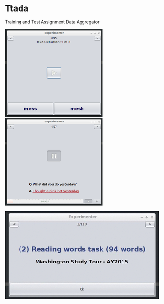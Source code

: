# Ttada
Training and Test Assignment Data Aggregator

<img src="https://github.com/kinokocchi/Ttada/blob/master/doc/task_minpair.png"     width="320" alt="minimial pair task">
<img src="https://github.com/kinokocchi/Ttada/blob/master/doc/task_play_n_save.png" width="320" alt="simultaneous play and record task">

![wav panel](doc/task_rec-demo.gif)

